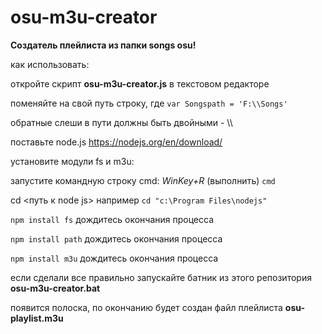 # osu-m3u-creator

**Создатель плейлиста из папки songs osu!**

как использовать:

откройте скрипт **osu-m3u-creator.js** в текстовом редакторе

поменяйте на свой путь строку, где 	`var Songspath = 'F:\\Songs'`

обратные слеши в пути должны быть двойными - \\\\


поставьте node.js https://nodejs.org/en/download/


установите модули fs и m3u:

запустите командную строку cmd:
*WinKey+R* (выполнить) `cmd`

cd <путь к node js>
например `cd "c:\Program Files\nodejs"`

`npm install fs`
дождитесь окончания процесса

`npm install path`
дождитесь окончания процесса

`npm install m3u`
дождитесь окончания процесса


если сделали все правильно запускайте батник из этого репозитория 
**osu-m3u-creator.bat**

появится полоска, по окончанию будет создан файл плейлиста **osu-playlist.m3u**
